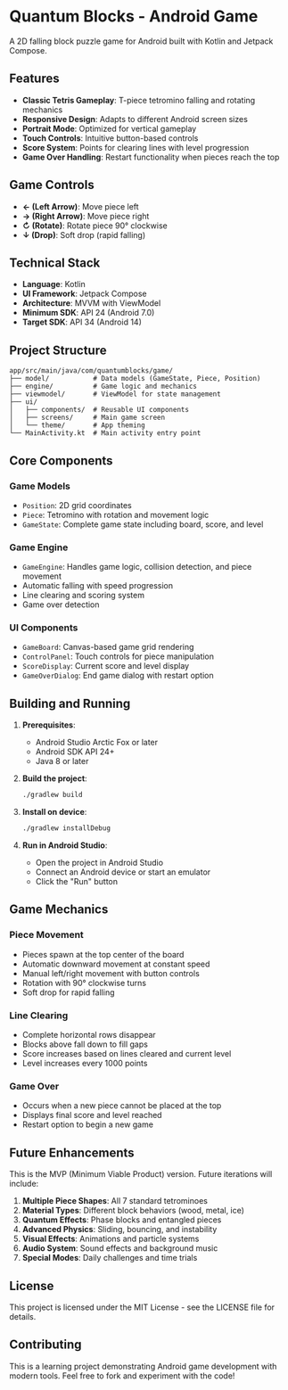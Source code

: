 # Quantum Blocks - Android Game

A 2D falling block puzzle game for Android built with Kotlin and Jetpack Compose.

## Features

- **Classic Tetris Gameplay**: T-piece tetromino falling and rotating mechanics
- **Responsive Design**: Adapts to different Android screen sizes
- **Portrait Mode**: Optimized for vertical gameplay
- **Touch Controls**: Intuitive button-based controls
- **Score System**: Points for clearing lines with level progression
- **Game Over Handling**: Restart functionality when pieces reach the top

## Game Controls

- **← (Left Arrow)**: Move piece left
- **→ (Right Arrow)**: Move piece right  
- **↻ (Rotate)**: Rotate piece 90° clockwise
- **↓ (Drop)**: Soft drop (rapid falling)

## Technical Stack

- **Language**: Kotlin
- **UI Framework**: Jetpack Compose
- **Architecture**: MVVM with ViewModel
- **Minimum SDK**: API 24 (Android 7.0)
- **Target SDK**: API 34 (Android 14)

## Project Structure

```
app/src/main/java/com/quantumblocks/game/
├── model/           # Data models (GameState, Piece, Position)
├── engine/          # Game logic and mechanics
├── viewmodel/       # ViewModel for state management
├── ui/
│   ├── components/  # Reusable UI components
│   ├── screens/     # Main game screen
│   └── theme/       # App theming
└── MainActivity.kt  # Main activity entry point
```

## Core Components

### Game Models
- `Position`: 2D grid coordinates
- `Piece`: Tetromino with rotation and movement logic
- `GameState`: Complete game state including board, score, and level

### Game Engine
- `GameEngine`: Handles game logic, collision detection, and piece movement
- Automatic falling with speed progression
- Line clearing and scoring system
- Game over detection

### UI Components
- `GameBoard`: Canvas-based game grid rendering
- `ControlPanel`: Touch controls for piece manipulation
- `ScoreDisplay`: Current score and level display
- `GameOverDialog`: End game dialog with restart option

## Building and Running

1. **Prerequisites**:
   - Android Studio Arctic Fox or later
   - Android SDK API 24+
   - Java 8 or later

2. **Build the project**:
   ```bash
   ./gradlew build
   ```

3. **Install on device**:
   ```bash
   ./gradlew installDebug
   ```

4. **Run in Android Studio**:
   - Open the project in Android Studio
   - Connect an Android device or start an emulator
   - Click the "Run" button

## Game Mechanics

### Piece Movement
- Pieces spawn at the top center of the board
- Automatic downward movement at constant speed
- Manual left/right movement with button controls
- Rotation with 90° clockwise turns
- Soft drop for rapid falling

### Line Clearing
- Complete horizontal rows disappear
- Blocks above fall down to fill gaps
- Score increases based on lines cleared and current level
- Level increases every 1000 points

### Game Over
- Occurs when a new piece cannot be placed at the top
- Displays final score and level reached
- Restart option to begin a new game

## Future Enhancements

This is the MVP (Minimum Viable Product) version. Future iterations will include:

1. **Multiple Piece Shapes**: All 7 standard tetrominoes
2. **Material Types**: Different block behaviors (wood, metal, ice)
3. **Quantum Effects**: Phase blocks and entangled pieces
4. **Advanced Physics**: Sliding, bouncing, and instability
5. **Visual Effects**: Animations and particle systems
6. **Audio System**: Sound effects and background music
7. **Special Modes**: Daily challenges and time trials

## License

This project is licensed under the MIT License - see the LICENSE file for details.

## Contributing

This is a learning project demonstrating Android game development with modern tools. Feel free to fork and experiment with the code!
